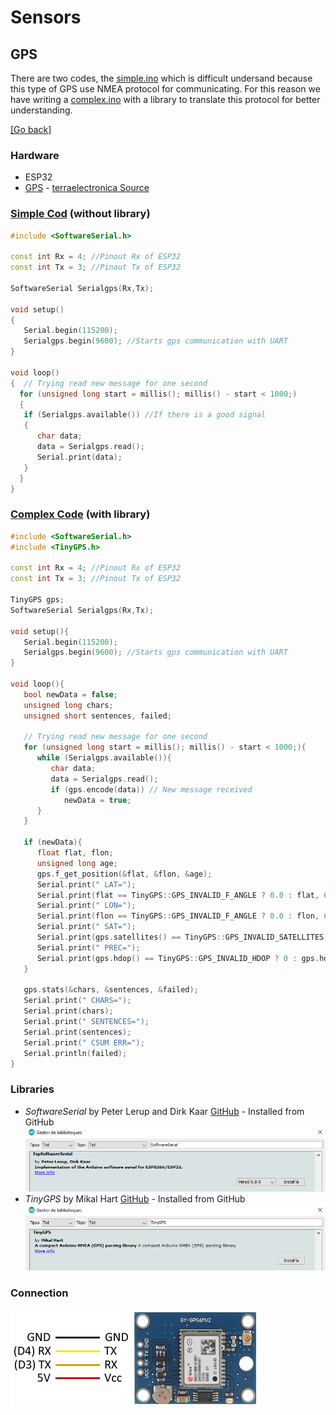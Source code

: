 # Sensors
## GPS
There are two codes, the [simple.ino](simple/simple.ino) which is difficult undersand because this type of GPS use NMEA protocol for communicating.
For this reason we have writing a [complex.ino](complex/complex.ino) with a library to translate this protocol for better understanding.

[[Go back]](/sensors)

### Hardware
* ESP32
* [GPS](docs/gep-neo-6.pdf) - [terraelectronica Source](https://www.terraelectronica.ru/pdf/show?pdf_file=%2Fz%2FDatasheet%2FU%2FUART+GPS+NEO-6M+User+Manual.pdf)

### [Simple Cod](simple/simple.ino) (without library)
```cpp
#include <SoftwareSerial.h>
 
const int Rx = 4; //Pinout Rx of ESP32
const int Tx = 3; //Pinout Tx of ESP32
 
SoftwareSerial Serialgps(Rx,Tx);
 
void setup()
{
   Serial.begin(115200); 
   Serialgps.begin(9600); //Starts gps communication with UART
}
 
void loop()
{  // Trying read new message for one second
  for (unsigned long start = millis(); millis() - start < 1000;)
  {
   if (Serialgps.available()) //If there is a good signal
   {
      char data;
      data = Serialgps.read();
      Serial.print(data);
   }
  }
}
```

### [Complex Code](complex/complex.ino) (with library)
```cpp
#include <SoftwareSerial.h>
#include <TinyGPS.h>

const int Rx = 4; //Pinout Rx of ESP32
const int Tx = 3; //Pinout Tx of ESP32

TinyGPS gps;
SoftwareSerial Serialgps(Rx,Tx);
 
void setup(){
   Serial.begin(115200);
   Serialgps.begin(9600); //Starts gps communication with UART
}
 
void loop(){
   bool newData = false;
   unsigned long chars;
   unsigned short sentences, failed;
   
   // Trying read new message for one second
   for (unsigned long start = millis(); millis() - start < 1000;){
      while (Serialgps.available()){
         char data;
         data = Serialgps.read();
         if (gps.encode(data)) // New message received
            newData = true;
      }
   }
 
   if (newData){
      float flat, flon;
      unsigned long age;
      gps.f_get_position(&flat, &flon, &age);
      Serial.print(" LAT=");
      Serial.print(flat == TinyGPS::GPS_INVALID_F_ANGLE ? 0.0 : flat, 6);
      Serial.print(" LON=");
      Serial.print(flon == TinyGPS::GPS_INVALID_F_ANGLE ? 0.0 : flon, 6);
      Serial.print(" SAT=");
      Serial.print(gps.satellites() == TinyGPS::GPS_INVALID_SATELLITES ? 0 : gps.satellites());
      Serial.print(" PREC=");
      Serial.print(gps.hdop() == TinyGPS::GPS_INVALID_HDOP ? 0 : gps.hdop());
   }
 
   gps.stats(&chars, &sentences, &failed);
   Serial.print(" CHARS=");
   Serial.print(chars);
   Serial.print(" SENTENCES=");
   Serial.print(sentences);
   Serial.print(" CSUM ERR=");
   Serial.println(failed);
}
```

### Libraries
* _SoftwareSerial_ by Peter Lerup and Dirk Kaar [GitHub](https://github.com/plerup/espsoftwareserial/) - Installed from GitHub
![SoftwareSerial_library](docs/SoftwareSerial_library.png)
* _TinyGPS_ by Mikal Hart [GitHub](https://github.com/neosarchizo/TinyGPS) - Installed from GitHub
![TinyGPS_library](docs/TinyGPS_library.png)

### Connection
![Connection gps image](docs/gps-neo-6.png)
